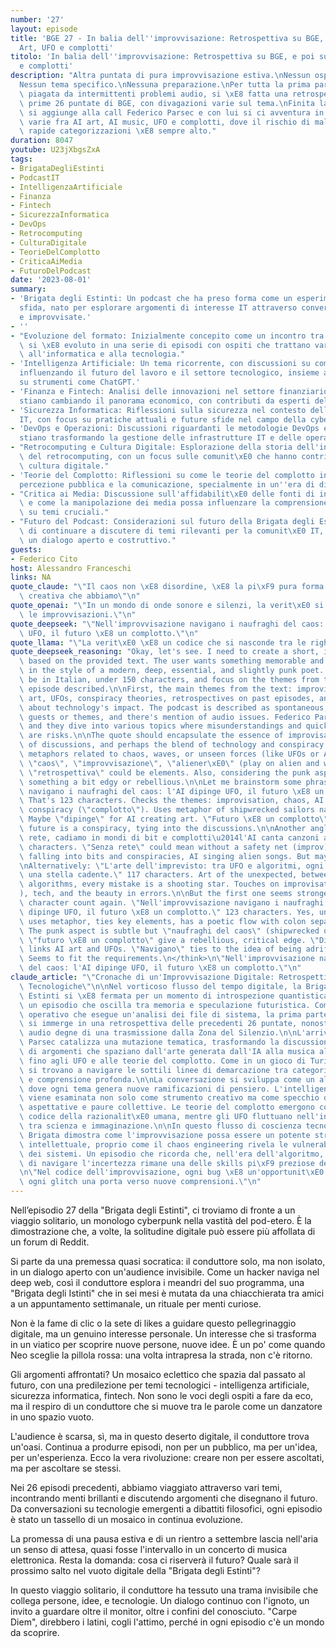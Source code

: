 ```yaml
---
number: '27'
layout: episode
title: 'BGE 27 - In balia dell''improvvisazione: Retrospettiva su BGE, e poi su AI
  Art, UFO e complotti'
titolo: 'In balia dell''improvvisazione: Retrospettiva su BGE, e poi su AI Art, UFO
  e complotti'
description: "Altra puntata di pura improvvisazione estiva.\nNessun ospite predefinito.\n\
  Nessun tema specifico.\nNessuna preparazione.\nPer tutta la prima parte, ancora\
  \ piagata da intermittenti problemi audio, si \xE8 fatta una retrospettiva delle\
  \ prime 26 puntate di BGE, con divagazioni varie sul tema.\nFinita la retrospettiva,\
  \ si aggiunge alla call Federico Parsec e con lui si ci avventura in considerazioni\
  \ varie fra AI art, AI music, UFO e complotti, dove il rischio di malintesi e troppo\
  \ rapide categorizzazioni \xE8 sempre alto."
duration: 8047
youtube: U23jXbgsZxA
tags:
- BrigataDegliEstinti
- PodcastIT
- IntelligenzaArtificiale
- Finanza
- Fintech
- SicurezzaInformatica
- DevOps
- Retrocomputing
- CulturaDigitale
- TeorieDelComplotto
- CriticaAiMedia
- FuturoDelPodcast
date: '2023-08-01'
summary:
- 'Brigata degli Estinti: Un podcast che ha preso forma come un esperimento e una
  sfida, nato per esplorare argomenti di interesse IT attraverso conversazioni libere
  e improvvisate.'
- ''
- "Evoluzione del formato: Inizialmente concepito come un incontro tra amici, il podcast\
  \ si \xE8 evoluto in una serie di episodi con ospiti che trattano vari temi legati\
  \ all'informatica e alla tecnologia."
- 'Intelligenza Artificiale: Un tema ricorrente, con discussioni su come l''IA stia
  influenzando il futuro del lavoro e il settore tecnologico, insieme a considerazioni
  su strumenti come ChatGPT.'
- 'Finanza e Fintech: Analisi delle innovazioni nel settore finanziario e come queste
  stiano cambiando il panorama economico, con contributi da esperti del settore.'
- 'Sicurezza Informatica: Riflessioni sulla sicurezza nel contesto delle operazioni
  IT, con focus su pratiche attuali e future sfide nel campo della cybersecurity.'
- 'DevOps e Operazioni: Discussioni riguardanti le metodologie DevOps e come queste
  stiano trasformando la gestione delle infrastrutture IT e delle operazioni aziendali.'
- "Retrocomputing e Cultura Digitale: Esplorazione della storia dell'informatica e\
  \ del retrocomputing, con un focus sulle comunit\xE0 che hanno contribuito alla\
  \ cultura digitale."
- 'Teorie del Complotto: Riflessioni su come le teorie del complotto influenzano la
  percezione pubblica e la comunicazione, specialmente in un''era di disinformazione.'
- "Critica ai Media: Discussione sull'affidabilit\xE0 delle fonti di informazione\
  \ e come la manipolazione dei media possa influenzare la comprensione del pubblico\
  \ su temi cruciali."
- "Futuro del Podcast: Considerazioni sul futuro della Brigata degli Estinti e l'importanza\
  \ di continuare a discutere di temi rilevanti per la comunit\xE0 IT, mantenendo\
  \ un dialogo aperto e costruttivo."
guests:
- Federico Cito
host: Alessandro Franceschi
links: NA
quote_claude: "\"Il caos non \xE8 disordine, \xE8 la pi\xF9 pura forma di libert\xE0\
  \ creativa che abbiamo\"\n"
quote_openai: "\"In un mondo di onde sonore e silenzi, la verit\xE0 si nasconde tra\
  \ le improvvisazioni.\"\n"
quote_deepseek: "\"Nell'improvvisazione navigano i naufraghi del caos: l'AI dipinge\
  \ UFO, il futuro \xE8 un complotto.\"\n"
quote_llama: "\"La verit\xE0 \xE8 un codice che si nasconde tra le righe del rumore.\""
quote_deepseek_reasoning: "Okay, let's see. I need to create a short, impactful quote\
  \ based on the provided text. The user wants something memorable and effective,\
  \ in the style of a modern, deep, essential, and slightly punk poet. The quote should\
  \ be in Italian, under 150 characters, and focus on the themes from the podcast\
  \ episode described.\n\nFirst, the main themes from the text: improvisation, AI\
  \ art, UFOs, conspiracy theories, retrospectives on past episodes, and discussions\
  \ about technology's impact. The podcast is described as spontaneous, with no predefined\
  \ guests or themes, and there's mention of audio issues. Federico Parsec joins later,\
  \ and they dive into various topics where misunderstandings and quick categorizations\
  \ are risks.\n\nThe quote should encapsulate the essence of improvisation, the chaos\
  \ of discussions, and perhaps the blend of technology and conspiracy. Maybe using\
  \ metaphors related to chaos, waves, or unseen forces (like UFOs or AI). Words like\
  \ \"caos\", \"improvvisazione\", \"aliener\xE0\" (play on alien and will alienate?),\
  \ \"retrospettiva\" could be elements. Also, considering the punk aspect, maybe\
  \ something a bit edgy or rebellious.\n\nLet me brainstorm some phrases. \"Nell'improvvisazione\
  \ navigano i naufraghi del caos: l'AI dipinge UFO, il futuro \xE8 un complotto.\"\
  \ That's 123 characters. Checks the themes: improvisation, chaos, AI art, UFOs,\
  \ conspiracy (\"complotto\"). Uses metaphor of shipwrecked sailors navigating chaos.\
  \ Maybe \"dipinge\" for AI creating art. \"Futuro \xE8 un complotto\" suggests the\
  \ future is a conspiracy, tying into the discussions.\n\nAnother angle: \"Senza\
  \ rete, cadiamo in mondi di bit e complotti\u2014l'AI canta canzoni aliene.\" 105\
  \ characters. \"Senza rete\" could mean without a safety net (improv) or network,\
  \ falling into bits and conspiracies, AI singing alien songs. But maybe less punchy.\n\
  \nAlternatively: \"L'arte dell'imprevisto: tra UFO e algoritmi, ogni errore \xE8\
  \ una stella cadente.\" 117 characters. Art of the unexpected, between UFOs and\
  \ algorithms, every mistake is a shooting star. Touches on improvisation (\"imprevisto\"\
  ), tech, and the beauty in errors.\n\nBut the first one seems stronger. Let me check\
  \ character count again. \"Nell'improvvisazione navigano i naufraghi del caos: l'AI\
  \ dipinge UFO, il futuro \xE8 un complotto.\" 123 characters. Yes, under 150. It\
  \ uses metaphor, ties key elements, has a poetic flow with colon separating clauses.\
  \ The punk aspect is subtle but \"naufraghi del caos\" (shipwrecked of chaos) and\
  \ \"futuro \xE8 un complotto\" give a rebellious, critical edge. \"Dipinge UFO\"\
  \ links AI art and UFOs. \"Navigano\" ties to the idea of being adrift in improvisation.\
  \ Seems to fit the requirements.\n</think>\n\"Nell'improvvisazione navigano i naufraghi\
  \ del caos: l'AI dipinge UFO, il futuro \xE8 un complotto.\"\n"
claude_article: "\"Cronache di un'Improvvisazione Digitale: Retrospettiva e Derive\
  \ Tecnologiche\"\n\nNel vorticoso flusso del tempo digitale, la Brigata dei Geek\
  \ Estinti si \xE8 fermata per un momento di introspezione quantistica, generando\
  \ un episodio che oscilla tra memoria e speculazione futuristica. Come un sistema\
  \ operativo che esegue un'analisi dei file di sistema, la prima parte dell'episodio\
  \ si immerge in una retrospettiva delle precedenti 26 puntate, nonostante le interferenze\
  \ audio degne di una trasmissione dalla Zona del Silenzio.\n\nL'arrivo di Federico\
  \ Parsec catalizza una mutazione tematica, trasformando la discussione in un caleidoscopio\
  \ di argomenti che spaziano dall'arte generata dall'IA alla musica algoritmica,\
  \ fino agli UFO e alle teorie del complotto. Come in un gioco di Turing, i partecipanti\
  \ si trovano a navigare le sottili linee di demarcazione tra categorizzazioni affrettate\
  \ e comprensione profonda.\n\nLa conversazione si sviluppa come un algoritmo ricorsivo,\
  \ dove ogni tema genera nuove ramificazioni di pensiero. L'intelligenza artificiale\
  \ viene esaminata non solo come strumento creativo ma come specchio delle nostre\
  \ aspettative e paure collettive. Le teorie del complotto emergono come bug nel\
  \ codice della razionalit\xE0 umana, mentre gli UFO fluttuano nell'intersezione\
  \ tra scienza e immaginazione.\n\nIn questo flusso di coscienza tecnologica, la\
  \ Brigata dimostra come l'improvvisazione possa essere un potente strumento di esplorazione\
  \ intellettuale, proprio come il chaos engineering rivela le vulnerabilit\xE0 nascoste\
  \ dei sistemi. Un episodio che ricorda che, nell'era dell'algoritmo, la capacit\xE0\
  \ di navigare l'incertezza rimane una delle skills pi\xF9 preziose del geek contemporaneo.\n\
  \n\"Nel codice dell'improvvisazione, ogni bug \xE8 un'opportunit\xE0 di discussione,\
  \ ogni glitch una porta verso nuove comprensioni.\"\n"
---
```

Nell’episodio 27 della "Brigata degli Estinti", ci troviamo di fronte a un viaggio solitario, un monologo cyberpunk nella vastità del pod-etero. È la dimostrazione che, a volte, la solitudine digitale può essere più affollata di un forum di Reddit.

Si parte da una premessa quasi socratica: il conduttore solo, ma non isolato, in un dialogo aperto con un'audience invisibile. Come un hacker naviga nel deep web, così il conduttore esplora i meandri del suo programma, una "Brigata degli Istinti" che in sei mesi è mutata da una chiacchierata tra amici a un appuntamento settimanale, un rituale per menti curiose.

Non è la fame di clic o la sete di likes a guidare questo pellegrinaggio digitale, ma un genuino interesse personale. Un interesse che si trasforma in un viatico per scoprire nuove persone, nuove idee. È un po' come quando Neo sceglie la pillola rossa: una volta intrapresa la strada, non c'è ritorno.

Gli argomenti affrontati? Un mosaico eclettico che spazia dal passato al futuro, con una predilezione per temi tecnologici - intelligenza artificiale, sicurezza informatica, fintech. Non sono le voci degli ospiti a fare da eco, ma il respiro di un conduttore che si muove tra le parole come un danzatore in uno spazio vuoto.

L'audience è scarsa, sì, ma in questo deserto digitale, il conduttore trova un'oasi. Continua a produrre episodi, non per un pubblico, ma per un'idea, per un'esperienza. Ecco la vera rivoluzione: creare non per essere ascoltati, ma per ascoltare se stessi.

Nei 26 episodi precedenti, abbiamo viaggiato attraverso vari temi, incontrando menti brillanti e discutendo argomenti che disegnano il futuro. Da conversazioni su tecnologie emergenti a dibattiti filosofici, ogni episodio è stato un tassello di un mosaico in continua evoluzione.

La promessa di una pausa estiva e di un rientro a settembre lascia nell'aria un senso di attesa, quasi fosse l'intervallo in un concerto di musica elettronica. Resta la domanda: cosa ci riserverà il futuro? Quale sarà il prossimo salto nel vuoto digitale della "Brigata degli Estinti"?

In questo viaggio solitario, il conduttore ha tessuto una trama invisibile che collega persone, idee, e tecnologie. Un dialogo continuo con l'ignoto, un invito a guardare oltre il monitor, oltre i confini del conosciuto. "Carpe Diem", direbbero i latini, cogli l'attimo, perché in ogni episodio c'è un mondo da scoprire.
